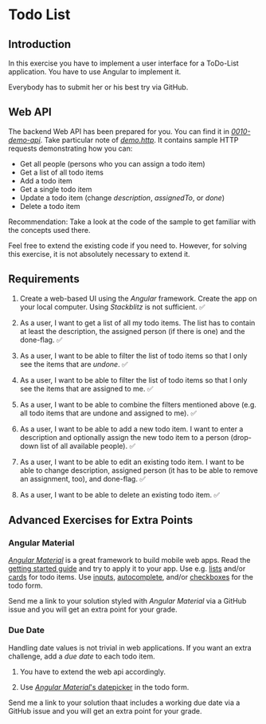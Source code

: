 # Todo List

## Introduction

In this exercise you have to implement a user interface for a ToDo-List application. You have to use Angular to implement it.

Everybody has to submit her or his best try via GitHub.

## Web API

The backend Web API has been prepared for you. You can find it in [*0010-demo-api*](https://github.com/rstropek/htl-mobile-computing/tree/master/angular/0010-demo-api). Take particular note of [*demo.http*](https://github.com/rstropek/htl-mobile-computing/blob/master/angular/0010-demo-api/demo.http). It contains sample HTTP requests demonstrating how you can:

* Get all people (persons who you can assign a todo item)
* Get a list of all todo items
* Add a todo item
* Get a single todo item
* Update a todo item (change *description*, *assignedTo*, or *done*)
* Delete a todo item

Recommendation: Take a look at the code of the sample to get familiar with the concepts used there.

Feel free to extend the existing code if you need to. However, for solving this exercise, it is not absolutely necessary to extend it.

## Requirements

1. Create a web-based UI using the *Angular* framework. Create the app on your local computer. Using *Stackblitz* is not sufficient. :white_check_mark:

1. As a user, I want to get a list of all my todo items. The list has to contain at least the description, the assigned person (if there is one) and the done-flag. :white_check_mark:

1. As a user, I want to be able to filter the list of todo items so that I only see the items that are *undone*. :white_check_mark:

1. As a user, I want to be able to filter the list of todo items so that I only see the items that are assigned to me. :white_check_mark:

1. As a user, I want to be able to combine the filters mentioned above (e.g. all todo items that are undone and assigned to me). :white_check_mark:

1. As a user, I want to be able to add a new todo item. I want to enter a description and optionally assign the new todo item to a person (drop-down list of all available people). :white_check_mark:

1. As a user, I want to be able to edit an existing todo item. I want to be able to change description, assigned person (it has to be able to remove an assignment, too), and done-flag. :white_check_mark:

1. As a user, I want to be able to delete an existing todo item. :white_check_mark:

## Advanced Exercises for Extra Points

### Angular Material

[*Angular Material*](https://material.angular.io/) is a great framework to build mobile web apps. Read the [getting started guide](https://material.angular.io/guide/getting-started) and try to apply it to your app. Use e.g. [lists](https://material.angular.io/components/list/overview) and/or [cards](https://material.angular.io/components/card/overview) for todo items. Use [inputs](https://material.angular.io/components/input/overview), [autocomplete](https://material.angular.io/components/autocomplete/overview), and/or [checkboxes](https://material.angular.io/components/checkbox/overview) for the todo form.

Send me a link to your solution styled with *Angular Material* via a GitHub issue and you will get an extra point for your grade.

### Due Date

Handling date values is not trivial in web applications. If you want an extra challenge, add a *due date* to each todo item.

1. You have to extend the web api accordingly.

1. Use [*Angular Material*'s datepicker](https://material.angular.io/components/datepicker/overview) in the todo form.

Send me a link to your solution thaat includes a working due date via a GitHub issue and you will get an extra point for your grade.

